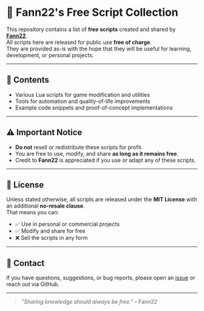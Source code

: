 # 📜 Fann22's Free Script Collection

This repository contains a list of **free scripts** created and shared by **[Fann22](https://github.com/Fann22)**.  
All scripts here are released for public use **free of charge**.  
They are provided as-is with the hope that they will be useful for learning, development, or personal projects.

---

## 📂 Contents
- Various Lua scripts for game modification and utilities
- Tools for automation and quality-of-life improvements
- Example code snippets and proof-of-concept implementations

---

## ⚠️ Important Notice
- **Do not** resell or redistribute these scripts for profit.  
- You are free to use, modify, and share **as long as it remains free**.
- Credit to **Fann22** is appreciated if you use or adapt any of these scripts.

---

## 📜 License
Unless stated otherwise, all scripts are released under the **MIT License** with an additional **no-resale clause**.  
That means you can:
- ✅ Use in personal or commercial projects
- ✅ Modify and share for free
- ❌ Sell the scripts in any form

---

## 💬 Contact
If you have questions, suggestions, or bug reports, please open an [issue](../../issues) or reach out via GitHub.

---

> _"Sharing knowledge should always be free."_ – Fann22
> 
